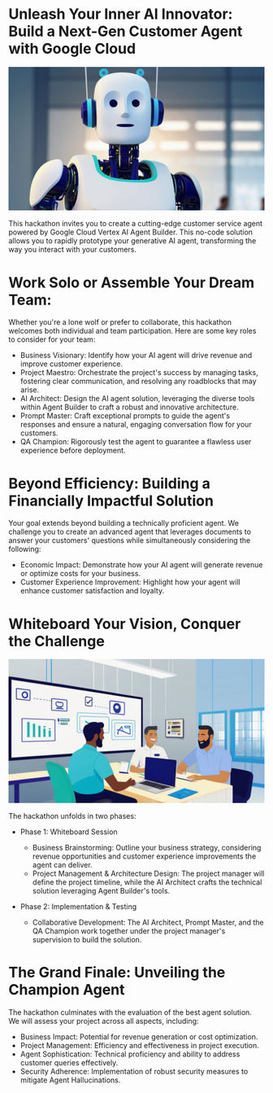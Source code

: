 # Unleash Your Inner AI Innovator: Build a Next-Gen Customer Agent with Google Cloud

![plot](./images/GenAI_Hackathon_Intro.jpg)

This hackathon invites you to create a cutting-edge customer service agent powered by Google Cloud Vertex AI Agent Builder. This no-code solution allows you to rapidly prototype your generative AI agent, transforming the way you interact with your customers.

# Work Solo or Assemble Your Dream Team:

Whether you're a lone wolf or prefer to collaborate, this hackathon welcomes both individual and team participation. Here are some key roles to consider for your team:

- Business Visionary: Identify how your AI agent will drive revenue and improve customer experience.
- Project Maestro: Orchestrate the project's success by managing tasks, fostering clear communication, and resolving any roadblocks that may arise.
- AI Architect: Design the AI agent solution, leveraging the diverse tools within Agent Builder to craft a robust and innovative architecture.
- Prompt Master: Craft exceptional prompts to guide the agent's responses and ensure a natural, engaging conversation flow for your customers.
- QA Champion: Rigorously test the agent to guarantee a flawless user experience before deployment.

# Beyond Efficiency: Building a Financially Impactful Solution

Your goal extends beyond building a technically proficient agent. We challenge you to create an advanced agent that leverages documents to answer your customers' questions while simultaneously considering the following:
- Economic Impact: Demonstrate how your AI agent will generate revenue or optimize costs for your business.
- Customer Experience Improvement: Highlight how your agent will enhance customer satisfaction and loyalty.

# Whiteboard Your Vision, Conquer the Challenge

![plot](./images/GenAI_Whiteboarding.jpg)

The hackathon unfolds in two phases:
- Phase 1: Whiteboard Session
    - Business Brainstorming: Outline your business strategy, considering revenue opportunities and customer experience improvements the agent can deliver.
    - Project Management & Architecture Design: The project manager will define the project timeline, while the AI Architect crafts the technical solution leveraging Agent Builder's tools.

- Phase 2: Implementation & Testing
  - Collaborative Development: The AI Architect, Prompt Master, and the QA Champion work together under the project manager's supervision to build the solution.

# The Grand Finale: Unveiling the Champion Agent
The hackathon culminates with the evaluation of the best agent solution. We will assess your project across all aspects, including:
- Business Impact: Potential for revenue generation or cost optimization.
- Project Management: Efficiency and effectiveness in project execution.
- Agent Sophistication: Technical proficiency and ability to address customer queries effectively.
- Security Adherence: Implementation of robust security measures to mitigate Agent Hallucinations.